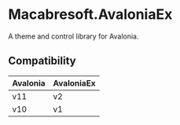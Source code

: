 # Macabresoft.AvaloniaEx

A theme and control library for Avalonia.

## Compatibility

| Avalonia | AvaloniaEx |
|----------|------------|
| v11      | v2         |
| v10      | v1         |